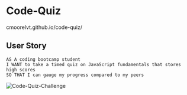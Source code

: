 # Code-Quiz

cmoorelvt.github.io/code-quiz/

## User Story

```
AS A coding bootcamp student
I WANT to take a timed quiz on JavaScript fundamentals that stores high scores
SO THAT I can gauge my progress compared to my peers
```

![Code-Quiz-Challenge](https://user-images.githubusercontent.com/68356470/93154444-9bc1f980-f6d1-11ea-84e4-61c8d27161e1.png)
